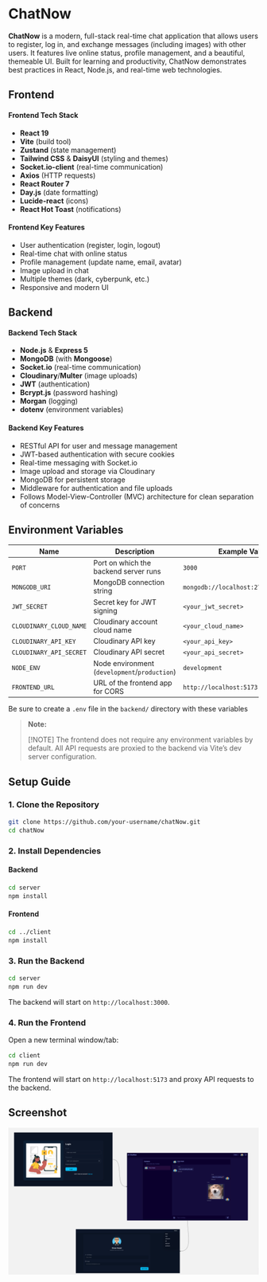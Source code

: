 # ChatNow

**ChatNow** is a modern, full-stack real-time chat application that allows users to register, log in, and exchange messages (including images) with other users. It features live online status, profile management, and a beautiful, themeable UI. Built for learning and productivity, ChatNow demonstrates best practices in React, Node.js, and real-time web technologies.

## Frontend

#### Frontend Tech Stack

- **React 19**
- **Vite** (build tool)
- **Zustand** (state management)
- **Tailwind CSS** & **DaisyUI** (styling and themes)
- **Socket.io-client** (real-time communication)
- **Axios** (HTTP requests)
- **React Router 7**
- **Day.js** (date formatting)
- **Lucide-react** (icons)
- **React Hot Toast** (notifications)

#### Frontend Key Features

- User authentication (register, login, logout)
- Real-time chat with online status
- Profile management (update name, email, avatar)
- Image upload in chat
- Multiple themes (dark, cyberpunk, etc.)
- Responsive and modern UI

## Backend

#### Backend Tech Stack

- **Node.js** & **Express 5**
- **MongoDB** (with **Mongoose**)
- **Socket.io** (real-time communication)
- **Cloudinary**/**Multer** (image uploads)
- **JWT** (authentication)
- **Bcrypt.js** (password hashing)
- **Morgan** (logging)
- **dotenv** (environment variables)

#### Backend Key Features

- RESTful API for user and message management
- JWT-based authentication with secure cookies
- Real-time messaging with Socket.io
- Image upload and storage via Cloudinary
- MongoDB for persistent storage
- Middleware for authentication and file uploads
- Follows Model-View-Controller (MVC) architecture for clean separation of concerns

## Environment Variables

| Name                    | Description                                   | Example Value                        |
| ----------------------- | --------------------------------------------- | ------------------------------------ |
| `PORT`                  | Port on which the backend server runs         | `3000`                               |
| `MONGODB_URI`           | MongoDB connection string                     | `mongodb://localhost:27017/careerly` |
| `JWT_SECRET`            | Secret key for JWT signing                    | `<your_jwt_secret>`                  |
| `CLOUDINARY_CLOUD_NAME` | Cloudinary account cloud name                 | `<your_cloud_name>`                  |
| `CLOUDINARY_API_KEY`    | Cloudinary API key                            | `<your_api_key>`                     |
| `CLOUDINARY_API_SECRET` | Cloudinary API secret                         | `<your_api_secret>`                  |
| `NODE_ENV`              | Node environment (`development`/`production`) | `development`                        |
| `FRONTEND_URL`          | URL of the frontend app for CORS              | `http://localhost:5173`              |

Be sure to create a `.env` file in the `backend/` directory with these variables

> **Note:**
>
> [!NOTE]
> The frontend does not require any environment variables by default. All API requests are proxied to the backend via Vite’s dev server configuration.

## Setup Guide

### 1. Clone the Repository

```bash
git clone https://github.com/your-username/chatNow.git
cd chatNow
```

### 2. Install Dependencies

#### Backend

```bash
cd server
npm install
```

#### Frontend

```bash
cd ../client
npm install
```

### 3. Run the Backend

```bash
cd server
npm run dev
```

The backend will start on `http://localhost:3000`.

### 4. Run the Frontend

Open a new terminal window/tab:

```bash
cd client
npm run dev
```

The frontend will start on `http://localhost:5173` and proxy API requests to the backend.

## Screenshot

![App Screenshot](client/public/screenshot.png)
